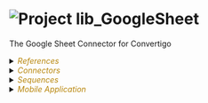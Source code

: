 
# ![](https://github.com/convertigo/convertigo/blob/develop/engine/src/com/twinsoft/convertigo/beans/core/images/project_color_16x16.png?raw=true "Project") lib_GoogleSheet

The Google Sheet Connector for Convertigo

<details><summary><span style="color:DarkGoldenRod"><i>References</i></span></summary><blockquote><p>


<details><summary><b>lib_ExtendedComponents_ui_ngx</b></summary><blockquote><p>


## ![](https://github.com/convertigo/convertigo/blob/develop/engine/src/com/twinsoft/convertigo/beans/references/images/ProjectSchemaReference_16x16.png?raw=true "ProjectSchemaReference") lib_ExtendedComponents_ui_ngx


see [documentation](https://github.com/convertigo/c8oprj-lib-extended-components-ui-ngx/tree/8.0.0)
</p></blockquote></details>

<details><summary><b>lib_OAuth</b> : Used to get the Google OAuth token</summary><blockquote><p>


## ![](https://github.com/convertigo/convertigo/blob/develop/engine/src/com/twinsoft/convertigo/beans/references/images/ProjectSchemaReference_16x16.png?raw=true "ProjectSchemaReference") lib_OAuth

Used to get the Google OAuth token
see [documentation](https://github.com/convertigo/c8oprj-lib-oauth/tree/master)
</p></blockquote></details>

<details><summary><b>lib_UserManager</b></summary><blockquote><p>


## ![](https://github.com/convertigo/convertigo/blob/develop/engine/src/com/twinsoft/convertigo/beans/references/images/ProjectSchemaReference_16x16.png?raw=true "ProjectSchemaReference") lib_UserManager


see [documentation](https://github.com/convertigo/c8oprj-lib-user-manager/tree/7.9.0)
</p></blockquote></details>
</p></blockquote></details>

<details><summary><span style="color:DarkGoldenRod"><i>Connectors</i></span></summary><blockquote><p>


<details><summary><b>GoogleOAuth</b></summary><blockquote><p>


## ![](https://github.com/convertigo/convertigo/blob/develop/engine/src/com/twinsoft/convertigo/beans/connectors/images/httpconnector_color_16x16.png?raw=true "HttpConnector") GoogleOAuth



<details><summary><span style="color:DarkGoldenRod"><i>Transactions</i></span></summary><blockquote><p>


### ![](https://github.com/convertigo/convertigo/blob/develop/engine/src/com/twinsoft/convertigo/beans/transactions/images/jsonhttptransaction_color_16x16.png?raw=true "JsonHttpTransaction") RefreshToken



<span style="color:DarkGoldenRod">Variables</span>

| name | comment |
|---|---|
| ![](https://github.com/convertigo/convertigo/blob/develop/engine/src/com/twinsoft/convertigo/beans/variables/images/variable_color_16x16.png?raw=true "RequestableHttpVariable") client_id |  |
| ![](https://github.com/convertigo/convertigo/blob/develop/engine/src/com/twinsoft/convertigo/beans/variables/images/variable_color_16x16.png?raw=true "RequestableHttpVariable") client_secret |  |
| ![](https://github.com/convertigo/convertigo/blob/develop/engine/src/com/twinsoft/convertigo/beans/variables/images/variable_color_16x16.png?raw=true "RequestableHttpVariable") grant_type |  |
| ![](https://github.com/convertigo/convertigo/blob/develop/engine/src/com/twinsoft/convertigo/beans/variables/images/variable_color_16x16.png?raw=true "RequestableHttpVariable") redirect_uri |  |
| ![](https://github.com/convertigo/convertigo/blob/develop/engine/src/com/twinsoft/convertigo/beans/variables/images/variable_color_16x16.png?raw=true "RequestableHttpVariable") refresh_token |  |

</p></blockquote></details>
</p></blockquote></details>

<details><summary><b>void</b> : void connector, replace or don't use it</summary><blockquote><p>


## ![](https://github.com/convertigo/convertigo/blob/develop/engine/src/com/twinsoft/convertigo/beans/connectors/images/sqlconnector_color_16x16.png?raw=true "SqlConnector") void

void connector, replace or don't use it

<details><summary><span style="color:DarkGoldenRod"><i>Transactions</i></span></summary><blockquote><p>


### ![](https://github.com/convertigo/convertigo/blob/develop/engine/src/com/twinsoft/convertigo/beans/transactions/images/sqltransaction_color_16x16.png?raw=true "SqlTransaction") void

does nothing
</p></blockquote></details>
</p></blockquote></details>
</p></blockquote></details>

<details><summary><span style="color:DarkGoldenRod"><i>Sequences</i></span></summary><blockquote><p>


<details><summary><b>checkAccessTokenGoogle</b> : Checks is a valid access token is held by the current users' session for Google</summary><blockquote><p>


## ![](https://github.com/convertigo/convertigo/blob/develop/engine/src/com/twinsoft/convertigo/beans/sequences/images/genericsequence_color_16x16.png?raw=true "GenericSequence") checkAccessTokenGoogle

Checks is a valid access token is held by the current users' session for Google

This as to be called by client apps to decide whenever or not they have to display an OAuth login screen


</p></blockquote></details>

<details><summary><b>getApiKey</b> : Utility to get from the server the Googler Drive picker api key</summary><blockquote><p>


## ![](https://github.com/convertigo/convertigo/blob/develop/engine/src/com/twinsoft/convertigo/beans/sequences/images/genericsequence_color_16x16.png?raw=true "GenericSequence") getApiKey

Utility to get from the server the Googler Drive picker api key
</p></blockquote></details>

<details><summary><b>loginGoogleWithCode</b> : Perform the OAuth flow for Google</summary><blockquote><p>


## ![](https://github.com/convertigo/convertigo/blob/develop/engine/src/com/twinsoft/convertigo/beans/sequences/images/genericsequence_color_16x16.png?raw=true "GenericSequence") loginGoogleWithCode

Perform the OAuth flow for Google

If the token is valid, it will be stored in the user's session to be used when calling Microsoft APIs.

Also if the token is valid, setAuthenticatedUser step is executed to flag this session as authenticated.


<span style="color:DarkGoldenRod">Variables</span>

| name | comment |
|---|---|
| ![](https://github.com/convertigo/convertigo/blob/develop/engine/src/com/twinsoft/convertigo/beans/variables/images/variable_color_16x16.png?raw=true "RequestableVariable") client_id |  |
| ![](https://github.com/convertigo/convertigo/blob/develop/engine/src/com/twinsoft/convertigo/beans/variables/images/variable_color_16x16.png?raw=true "RequestableVariable") code |  |
| ![](https://github.com/convertigo/convertigo/blob/develop/engine/src/com/twinsoft/convertigo/beans/variables/images/variable_color_16x16.png?raw=true "RequestableVariable") keySecret |  |
| ![](https://github.com/convertigo/convertigo/blob/develop/engine/src/com/twinsoft/convertigo/beans/variables/images/variable_color_16x16.png?raw=true "RequestableVariable") redirect_uri |  |

</p></blockquote></details>

<details><summary><b>SheetAddRow</b> : Add a row of cells to a Google Sheet</summary><blockquote><p>


## ![](https://github.com/convertigo/convertigo/blob/develop/engine/src/com/twinsoft/convertigo/beans/sequences/images/genericsequence_color_16x16.png?raw=true "GenericSequence") SheetAddRow

Add a row of cells to a Google Sheet.

<span style="color:DarkGoldenRod">Variables</span>

| name | comment |
|---|---|
| ![](https://github.com/convertigo/convertigo/blob/develop/engine/src/com/twinsoft/convertigo/beans/variables/images/multivaluedvariable_color_16x16.png?raw=true "RequestableMultiValuedVariable") dataRow | The data to be added  |
| ![](https://github.com/convertigo/convertigo/blob/develop/engine/src/com/twinsoft/convertigo/beans/variables/images/variable_color_16x16.png?raw=true "RequestableVariable") Range | The Cell range to read. (examples, A1:D7 or  Class Data!A2:E) |
| ![](https://github.com/convertigo/convertigo/blob/develop/engine/src/com/twinsoft/convertigo/beans/variables/images/variable_color_16x16.png?raw=true "RequestableVariable") SheetID | The Sheet id as found in the google  sheet URL |

</p></blockquote></details>

<details><summary><b>SheetGetRange</b> : Get a range of cells from a Google Sheet</summary><blockquote><p>


## ![](https://github.com/convertigo/convertigo/blob/develop/engine/src/com/twinsoft/convertigo/beans/sequences/images/genericsequence_color_16x16.png?raw=true "GenericSequence") SheetGetRange

Get a range of cells from a Google Sheet.

<span style="color:DarkGoldenRod">Variables</span>

| name | comment |
|---|---|
| ![](https://github.com/convertigo/convertigo/blob/develop/engine/src/com/twinsoft/convertigo/beans/variables/images/variable_color_16x16.png?raw=true "RequestableVariable") FirstRowHeader | Set this to true if the first row a header |
| ![](https://github.com/convertigo/convertigo/blob/develop/engine/src/com/twinsoft/convertigo/beans/variables/images/variable_color_16x16.png?raw=true "RequestableVariable") Range | The Cell range to read. (examples, A1:D7 or  Sheet!A2:E). leave empty to return all the sheet data |
| ![](https://github.com/convertigo/convertigo/blob/develop/engine/src/com/twinsoft/convertigo/beans/variables/images/variable_color_16x16.png?raw=true "RequestableVariable") SheetID | The Sheet id as found in the google  sheet URL |

</p></blockquote></details>

<details><summary><b>TestLogin</b> : This only to have the test application logged in to be able to add Attributes to user accounts</summary><blockquote><p>


## ![](https://github.com/convertigo/convertigo/blob/develop/engine/src/com/twinsoft/convertigo/beans/sequences/images/genericsequence_color_16x16.png?raw=true "GenericSequence") TestLogin

This only to have the test application logged in to be able to add Attributes to user accounts
</p></blockquote></details>
</p></blockquote></details>

<details><summary><span style="color:DarkGoldenRod"><i>Mobile Application</i></span></summary><blockquote><p>


## ![](https://github.com/convertigo/convertigo/blob/develop/engine/src/com/twinsoft/convertigo/beans/core/images/mobileapplication_color_16x16.png?raw=true "MobileApplication") MobileApplication

Test and demo app to show Google Sheet capacities

<details><summary><span style="color:DarkGoldenRod"><i>Pages</i></span></summary><blockquote><p>


### ![](https://github.com/convertigo/convertigo/blob/develop/engine/src/com/twinsoft/convertigo/beans/ngx/components/images/pagecomponent_color_16x16.png?raw=true "PageComponent") Page


</p></blockquote></details>

<details><summary><span style="color:DarkGoldenRod"><i>Shared Actions</i></span></summary><blockquote><p>


### ![](https://github.com/convertigo/convertigo/blob/develop/engine/src/com/twinsoft/convertigo/beans/ngx/components/images/uiactionstack_color_16x16.png?raw=true "UIActionStack") DisplayGoogleDrivePicker

Displays the Google Drive fille picker to browse available spread sheets
This needs an API key to be configured in the symbols :

ib_GoogleSheet.picker.apikey.secret

The Api key can be found at : 

https://console.developers.google.com/apis/credentials?organizationId=22050485893&project=convertigo-form-builder



</p></blockquote></details>
</p></blockquote></details>

